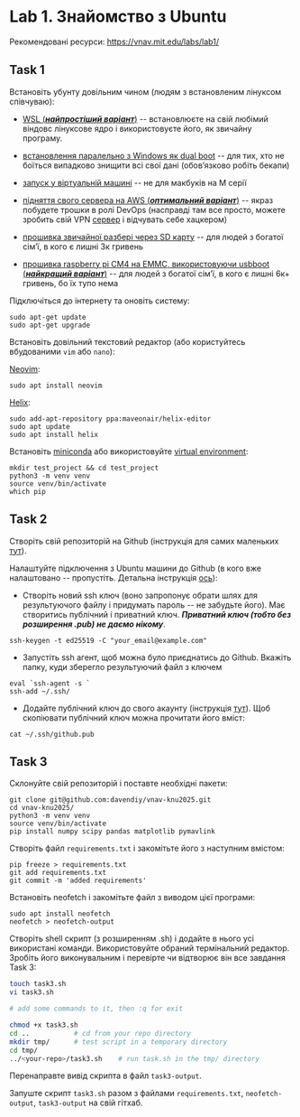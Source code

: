 
# Lab 1. Знайомство з Ubuntu

Рекомендовані ресурси: https://vnav.mit.edu/labs/lab1/


## Task 1 

Встановіть убунту довільним чином (людям з встановленим лінуксом співчуваю): 
- [WSL (***найпростіший варіант***)](https://github.com/davendiy/sage-labs2025) --
встановлюєте на свій любімий віндовс лінуксове ядро і використовуєте його, як звичайну програму.

- [встановлення паралельно з Windows як dual boot](https://itsfoss.com/install-ubuntu-1404-dual-boot-mode-windows-8-81-uefi/)
-- для тих, хто не боїться випадково знищити всі свої дані (обовʼязково робіть бекапи)

- [запуск у віртуальній машині](https://ubuntu.com/tutorials/how-to-run-ubuntu-desktop-on-a-virtual-machine-using-virtualbox#1-overview)
-- не для макбуків на M серії
- [підняття свого сервера на AWS (***оптимальний варіант***)](https://www.geeksforgeeks.org/devops/create-ubuntu-server-on-aws-ec2-instance/)
-- якраз побудете трошки в ролі DevOps (насправді там все просто, можете зробить свій VPN [сервер](https://www.youtube.com/watch?v=pwV2p-NReUg&t=685s) і відчувать себе хацкером)
- [прошивка звичайної разбері через SD карту](https://documentation.ubuntu.com/core/tutorials/try-pre-built-images/use-raspberry-pi-imager/index.html)
-- для людей з богатої сімʼї, в кого є лишні 3к гривень
- [прошивка raspberry pi CM4 на EMMC, використовуючи usbboot (***найкращий варіант***)](https://docs.kubesail.com/guides/pibox/rpiboot/)
-- для людей з богатої сімʼї, в кого є лишні 6к+ гривень, бо їх тупо нема 


Підключіться до інтернету та оновіть систему: 

```
sudo apt-get update 
sudo apt-get upgrade
```

Встановіть довільний текстовий редактор (або користуйтесь вбудованими `vim` або `nano`): 

[Neovim](https://neovim.io/):
```shell
sudo apt install neovim
```

[Helix](https://helix-editor.com/):
```shell
sudo add-apt-repository ppa:maveonair/helix-editor
sudo apt update
sudo apt install helix
```


Встановіть [miniconda](https://www.anaconda.com/docs/getting-started/miniconda/install)
або використовуйте [virtual environment](https://docs.python.org/3/library/venv.html): 

```shell
mkdir test_project && cd test_project 
python3 -m venv venv 
source venv/bin/activate
which pip
```



## Task 2

Створіть свій репозиторій на Github (інструкція для самих маленьких
[тут](https://github.com/davendiy/programming2023-course1/blob/main/materials/Github_pull_requests_230915_153422.pdf)).

Налаштуйте підключення з Ubuntu машини до Github (в кого вже налаштовано -- пропустіть.
Детальна інструкція [ось](https://docs.github.com/en/authentication/connecting-to-github-with-ssh/generating-a-new-ssh-key-and-adding-it-to-the-ssh-agent)):

- Cтворіть новий ssh ключ (воно запропонує обрати шлях для результуючого файлу і придумать пароль -- не забудьте його).
Має створитись публічний і приватний ключ. ***Приватний ключ (тобто без розширення .pub) не даємо нікому***.

```shell
ssh-keygen -t ed25519 -C "your_email@example.com"
```

- Запустіть ssh агент, щоб можна було приєднатись до Github. Вкажіть папку, куди зберегло результуючий файл з ключем

```shell
eval `ssh-agent -s `
ssh-add ~/.ssh/
```

- Додайте публічний ключ до свого акаунту
(інструкція [тут](https://docs.github.com/en/authentication/connecting-to-github-with-ssh/adding-a-new-ssh-key-to-your-github-account)).
Щоб скопіювати публічний ключ можна прочитати його вміст: 

```
cat ~/.ssh/github.pub
```


## Task 3

Склонуйте свій репозиторій і поставте необхідні пакети: 
```shell
git clone git@github.com:davendiy/vnav-knu2025.git
cd vnav-knu2025/ 
python3 -m venv venv
source venv/bin/activate
pip install numpy scipy pandas matplotlib pymavlink
```

Створіть файл `requirements.txt` і закомітьте його з наступним вмістом: 
```shell
pip freeze > requirements.txt
git add requirements.txt 
git commit -m 'added requirements'
```

Встановіть neofetch і закомітьте файл з виводом цієї програми: 
```
sudo apt install neofetch
neofetch > neofetch-output
```


Створіть shell скрипт (з розширенням .sh) і додайте в нього усі використані команди. Використовуйте обраний
термінальний редактор. Зробіть його виконувальним і перевірте чи відтворює він все завдання Task 3: 
```sh
touch task3.sh
vi task3.sh

# add some commands to it, then :q for exit 

chmod +x task3.sh
cd ..           # cd from your repo directory
mkdir tmp/      # test script in a temporary directory
cd tmp/
../<your-repo>/task3.sh    # run task.sh in the tmp/ directory 
```

Перенаправте вивід скрипта в файл `task3-output`.

Запуште скрипт `task3.sh` разом з файлами `requirements.txt`, `neofetch-output`, `task3-output` на свій гітхаб.


